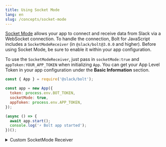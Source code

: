 ```yaml
---
title: Using Socket Mode
lang: en
slug: /concepts/socket-mode
---
```


[Socket Mode](https://api.slack.com/socket-mode) allows your app to connect and receive data from Slack via a WebSocket connection. To handle the connection, Bolt for JavaScript includes a `SocketModeReceiver` (in `@slack/bolt@3.0.0` and higher). Before using Socket Mode, be sure to enable it within your app configuration.

To use the `SocketModeReceiver`, just pass in `socketMode:true` and `appToken:YOUR_APP_TOKEN` when initializing `App`. You can get your App Level Token in your app configuration under the **Basic Information** section.

```javascript
const { App } = require('@slack/bolt');

const app = new App({
  token: process.env.BOT_TOKEN,
  socketMode: true,
  appToken: process.env.APP_TOKEN,
});

(async () => {
  await app.start();
  console.log('⚡️ Bolt app started');
})();
```

<details>
<summary>
Custom SocketMode Receiver
</summary>

You can define a custom `SocketModeReceiver` by importing it from `@slack/bolt`.

```javascript
const { App, SocketModeReceiver } = require('@slack/bolt');

const socketModeReceiver = new SocketModeReceiver({
  appToken: process.env.APP_TOKEN,

  // enable the following if you want to use OAuth
  // clientId: process.env.CLIENT_ID,
  // clientSecret: process.env.CLIENT_SECRET,
  // stateSecret: process.env.STATE_SECRET,
  // scopes: ['channels:read', 'chat:write', 'app_mentions:read', 'channels:manage', 'commands'],
});

const app = new App({
  receiver: socketModeReceiver,
  // disable token line below if using OAuth
  token: process.env.BOT_TOKEN
});

(async () => {
  await app.start();
  console.log('⚡️ Bolt app started');
})();
```

</details>
